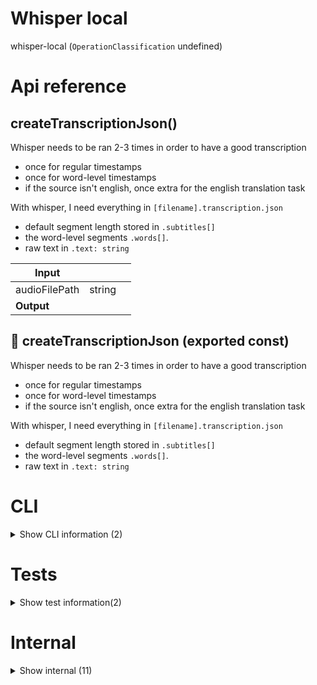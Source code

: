 # Whisper local

whisper-local (`OperationClassification` undefined)



# Api reference

## createTranscriptionJson()

Whisper needs to be ran 2-3 times in order to have a good transcription

- once for regular timestamps
- once for word-level timestamps
- if the source isn't english, once extra for the english translation task

With whisper, I need everything in `[filename].transcription.json`

- default segment length stored in `.subtitles[]`
- the word-level segments `.words[]`.
- raw text in `.text: string`


| Input      |    |    |
| ---------- | -- | -- |
| audioFilePath | string |  |
| **Output** |    |    |



## 📄 createTranscriptionJson (exported const)

Whisper needs to be ran 2-3 times in order to have a good transcription

- once for regular timestamps
- once for word-level timestamps
- if the source isn't english, once extra for the english translation task

With whisper, I need everything in `[filename].transcription.json`

- default segment length stored in `.subtitles[]`
- the word-level segments `.words[]`.
- raw text in `.text: string`

# CLI

<details><summary>Show CLI information (2)</summary>
    
  # createTranscriptionJsonCli()

Run this CLI with a path (or it will use `cwd`) to a file or folder to recursively transcribe all wav's there.


| Input      |    |    |
| ---------- | -- | -- |
| - | | |
| **Output** |    |    |



## 📄 createTranscriptionJsonCli (unexported const)

Run this CLI with a path (or it will use `cwd`) to a file or folder to recursively transcribe all wav's there.
  </details>

# Tests

<details><summary>Show test information(2)</summary>
    
  # test()




| Input      |    |    |
| ---------- | -- | -- |
| - | | |
| **Output** |    |    |



## 📄 test (unexported const)

  </details>

# Internal

<details><summary>Show internal (11)</summary>
    
  # getTranslationText()




| Input      |    |    |
| ---------- | -- | -- |
| audioFilePath | string |  |
| **Output** |    |    |



## isWav16bit()

| Input      |    |    |
| ---------- | -- | -- |
| absolutePath | string |  |
| **Output** |    |    |



## readTranscriptionCsv()

| Input      |    |    |
| ---------- | -- | -- |
| csvPath | string |  |
| **Output** |    |    |



## whisperLocalCpp()

Uses https://github.com/ggerganov/whisper.cpp for a more performant implementation of whisper. Still doesn't use GPU, but the inference is much faster than with python on Macbooks.

NB: You need to install ffmpeg and the cpp program, see the github repo for instructions

Relevant cpp cli options:

-tr,      --translate     [false  ] translate from source language to english
-otxt,    --output-txt    [false  ] output result in a text file
-ovtt,    --output-vtt    [false  ] output result in a vtt file
-osrt,    --output-srt    [false  ] output result in a srt file
-owts,    --output-words  [false  ] output script for generating karaoke video
-ps,      --print-special [false  ] print special tokens
-pc,      --print-colors  [false  ] print colors
-nt,      --no-timestamps [true   ] do not print timestamps
-l LANG,  --language LANG [en     ] spoken language
-m FNAME, --model FNAME   [models/ggml-base.en.bin] model path
-f FNAME, --file FNAME    [       ] input WAV file path
--prompt PROMPT  [       ] initial prompt


| Input      |    |    |
| ---------- | -- | -- |
| config | `WhisperConfig` |  |
| **Output** |    |    |



## whisper()

Executes Whisper (https://github.com/openai/whisper) via the CLI

NB: You need to install ffmpeg and the cli, see the github repo for instructions

NB: this is a way slower implementation than `whisper.cpp`

TODO: Check https://github.com/openai/whisper/discussions/categories/show-and-tell for other things we can do with whisper


| Input      |    |    |
| ---------- | -- | -- |
| config | `WhisperConfig` |  |
| **Output** |    |    |



## 📄 getTranslationText (exported const)

## 📄 isWav16bit (exported const)

## 📄 isWav16bit (exported const)

## 📄 readTranscriptionCsv (exported const)

## 📄 whisperLocalCpp (exported const)

Uses https://github.com/ggerganov/whisper.cpp for a more performant implementation of whisper. Still doesn't use GPU, but the inference is much faster than with python on Macbooks.

NB: You need to install ffmpeg and the cpp program, see the github repo for instructions

Relevant cpp cli options:

-tr,      --translate     [false  ] translate from source language to english
-otxt,    --output-txt    [false  ] output result in a text file
-ovtt,    --output-vtt    [false  ] output result in a vtt file
-osrt,    --output-srt    [false  ] output result in a srt file
-owts,    --output-words  [false  ] output script for generating karaoke video
-ps,      --print-special [false  ] print special tokens
-pc,      --print-colors  [false  ] print colors
-nt,      --no-timestamps [true   ] do not print timestamps
-l LANG,  --language LANG [en     ] spoken language
-m FNAME, --model FNAME   [models/ggml-base.en.bin] model path
-f FNAME, --file FNAME    [       ] input WAV file path
--prompt PROMPT  [       ] initial prompt


## 📄 whisper (exported const)

Executes Whisper (https://github.com/openai/whisper) via the CLI

NB: You need to install ffmpeg and the cli, see the github repo for instructions

NB: this is a way slower implementation than `whisper.cpp`

TODO: Check https://github.com/openai/whisper/discussions/categories/show-and-tell for other things we can do with whisper
  </details>

